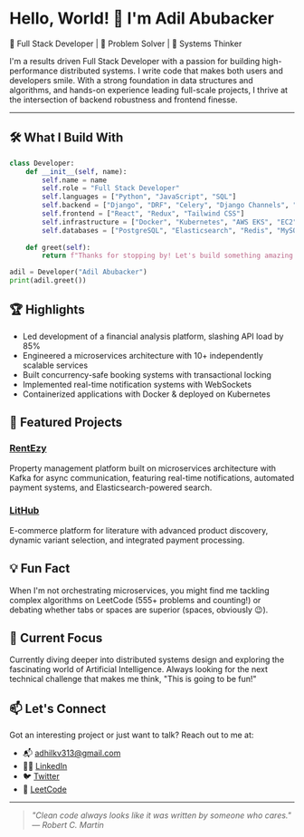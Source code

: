 # Hello, World! 👋 I'm Adil Abubacker

🚀 Full Stack Developer | 🧠 Problem Solver | 🔧 Systems Thinker

I'm a results driven Full Stack Developer with a passion for building high-performance distributed systems. I write code that makes both users and developers smile. With a strong foundation in data structures and algorithms, and hands-on experience leading full-scale projects, I thrive at the intersection of backend robustness and frontend finesse.

---

## 🛠️ What I Build With

```python
class Developer:
    def __init__(self, name):
        self.name = name
        self.role = "Full Stack Developer"
        self.languages = ["Python", "JavaScript", "SQL"]
        self.backend = ["Django", "DRF", "Celery", "Django Channels", "WebSockets"]
        self.frontend = ["React", "Redux", "Tailwind CSS"]
        self.infrastructure = ["Docker", "Kubernetes", "AWS EKS", "EC2", "Kafka"]
        self.databases = ["PostgreSQL", "Elasticsearch", "Redis", "MySQL"]
        
    def greet(self):
        return f"Thanks for stopping by! Let's build something amazing together."

adil = Developer("Adil Abubacker")
print(adil.greet())
```

## 🏆 Highlights

- Led development of a financial analysis platform, slashing API load by 85%
- Engineered a microservices architecture with 10+ independently scalable services
- Built concurrency-safe booking systems with transactional locking
- Implemented real-time notification systems with WebSockets
- Containerized applications with Docker & deployed on Kubernetes

## 🌟 Featured Projects

### [RentEzy](https://github.com/your-username/RentEzy)
Property management platform built on microservices architecture with Kafka for async communication, featuring real-time notifications, automated payment systems, and Elasticsearch-powered search.

### [LitHub](https://github.com/your-username/LitHub)
E-commerce platform for literature with advanced product discovery, dynamic variant selection, and integrated payment processing.

## 💡 Fun Fact

When I'm not orchestrating microservices, you might find me tackling complex algorithms on LeetCode (555+ problems and counting!) or debating whether tabs or spaces are superior (spaces, obviously 😉).


## 🧠 Current Focus

Currently diving deeper into distributed systems design and exploring the fascinating world of Artificial Intelligence. Always looking for the next technical challenge that makes me think, "This is going to be fun!"

## 📫 Let's Connect

Got an interesting project or just want to talk? Reach out to me at:

- 📬 adhilkv313@gmail.com
-  🧑‍💼  [LinkedIn](https://www.linkedin.com/in/adil-abubacker-a63598232)
- 🐦 [Twitter](https://x.com/Adhil_kv_)
- 🧠 [LeetCode](https://leetcode.com/adil_28p/)

---


>*"Clean code always looks like it was written by someone who cares." — Robert C. Martin*
